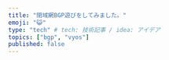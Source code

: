 ```yaml
---
title: "閉域網BGP遊びをしてみました。"
emoji: "😺"
type: "tech" # tech: 技術記事 / idea: アイデア
topics: ["bgp", "vyos"]
published: false
---
```


